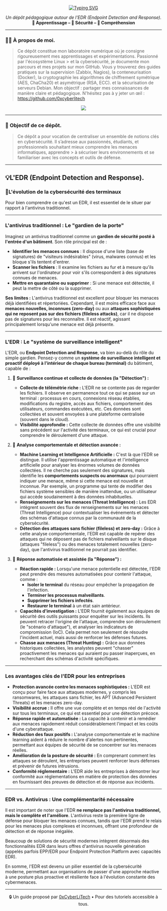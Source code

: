 <div align="center">

<a href="https://github.com/0xCyberLiTech/Cybersecurite/blob/main/CYBERSECURITE-14-EDR.md">
  <img src="https://readme-typing-svg.herokuapp.com?font=Fira+Code&size=32&pause=1000&color=D14A4A&center=true&vCenter=true&width=750&lines=EDR+:+FONDAMENTAUX+%26+PRATIQUES;Détection+•+Réponse+•+Protection" alt="Typing SVG" />
</a>

<p align="center">
  <em>Un dépôt pédagogique autour de l'EDR (Endpoint Detection and Response).</em><br>
  <b>📘 Apprentissage – 🔐 Sécurité – 🧠 Compréhension</b>
</p>

</div>

---

### 👨‍💻 **À propos de moi.**

> Ce dépôt constitue mon laboratoire numérique où je consigne rigoureusement mes apprentissages et expérimentations. Passionné par l'écosystème Linux > et la cybersécurité, je
> documente mon parcours et mes projets sur mon GitHub. Vous y trouverez des guides pratiques sur la supervision (Zabbix,
> Nagios), la conteneurisation (Docker), la cryptographie les algorithmes de chiffrement symétrique (AES, ChaCha20) et asymétrique (RSA, ECC).  et la
> sécurisation de serveurs Debian. Mon objectif : partager mes connaissances de manière claire et pédagogique. N'hésitez pas à y jeter un œil : https://github.com/0xcyberlitech

<p align="center">
  <a href="https://skillicons.dev">
    <img src="https://skillicons.dev/icons?i=linux,debian,bash,docker,nginx,grafana,prometheus,git,vim" />
  </a>
</p>

---

### 🎯 **Objectif de ce dépôt.**

> Ce dépôt a pour vocation de centraliser un ensemble de notions clés en cybersécurité. Il s’adresse aux passionnés, étudiants, et professionnels souhaitant mieux comprendre les menaces informatiques, apprendre  > à sécuriser leurs environnements et se familiariser avec les concepts et outils de défense.

---

<h2 align="left">💡L'EDR (Endpoint Detection and Response).</h2>
<h3 align="left">👋L'évolution de la cybersécurité des terminaux</h3>

Pour bien comprendre ce qu'est un EDR, il est essentiel de le situer par rapport à l'antivirus traditionnel.

---
<h3 align="left">L'antivirus traditionnel : Le "gardien de la porte"</h3>

Imaginez un antivirus traditionnel comme un **gardien de sécurité posté à l'entrée d'un bâtiment**. Son rôle principal est de :

* **Identifier les menaces connues** : Il dispose d'une liste (base de signatures) de "visiteurs indésirables" (virus, malwares connus) et les bloque s'ils tentent d'entrer.
* **Scanner les fichiers** : Il examine les fichiers au fur et à mesure qu'ils arrivent sur l'ordinateur pour voir s'ils correspondent à des signatures connues de menaces.
* **Mettre en quarantaine ou supprimer** : Si une menace est détectée, il peut la mettre de côté ou la supprimer.

**Ses limites :** L'antivirus traditionnel est excellent pour bloquer les menaces déjà identifiées et répertoriées. Cependant, il est moins efficace face aux **menaces nouvelles, inconnues (zero-day)** ou aux **attaques sophistiquées qui ne reposent pas sur des fichiers (fileless attacks)**, car il ne dispose pas de signatures pour les reconnaître. Il est réactif, agissant principalement lorsqu'une menace est déjà présente.

---
<h3 align="left">L'EDR : Le "système de surveillance intelligent"</h3>

L'EDR, ou **Endpoint Detection and Response**, va bien au-delà du rôle du simple gardien. Pensez-y comme un **système de surveillance intelligent et proactif déployé à l'intérieur de chaque bureau (terminal)** du bâtiment, capable de :

1. 👋 **Surveillance continue et collecte de données (la "Détection") :**
    * **Collecte de télémétrie riche :** L'EDR ne se contente pas de regarder les fichiers. Il observe en permanence tout ce qui se passe sur un terminal : processus en cours, connexions réseau établies, modifications du registre, accès aux fichiers, comportement des utilisateurs, commandes exécutées, etc. Ces données sont collectées et souvent envoyées à une plateforme centralisée (souvent dans le cloud).
    * **Visibilité approfondie :** Cette collecte de données offre une visibilité sans précédent sur l'activité des terminaux, ce qui est crucial pour comprendre le déroulement d'une attaque.

2. 👋 **Analyse comportementale et détection avancée :**
    * **Machine Learning et Intelligence Artificielle :** C'est là que l'EDR se distingue. Il utilise l'apprentissage automatique et l'intelligence artificielle pour analyser les énormes volumes de données collectées. Il ne cherche pas seulement des signatures, mais identifie les **comportements suspects ou anormaux** qui pourraient indiquer une menace, même si cette menace est nouvelle et inconnue. Par exemple, un programme qui tente de modifier des fichiers système sensibles de manière inattendue, ou un utilisateur qui accède soudainement à des données inhabituelles.
    * **Renseignements sur les menaces (Threat Intelligence) :** Les EDR intègrent souvent des flux de renseignements sur les menaces (Threat Intelligence) pour contextualiser les événements et détecter des schémas d'attaque connus par la communauté de la cybersécurité.
    * **Détection des attaques sans fichier (fileless) et zero-day :** Grâce à cette analyse comportementale, l'EDR est capable de repérer des attaques qui ne déposent pas de fichiers malveillants sur le disque (attaques "fileless") ou des menaces totalement nouvelles (zero-day), que l'antivirus traditionnel ne pourrait pas identifier.

3. 👋 **Réponse automatisée et assistée (la "Réponse") :**
    * **Réaction rapide :** Lorsqu'une menace potentielle est détectée, l'EDR peut prendre des mesures automatisées pour contenir l'attaque, comme :
        * **Isoler le terminal** du réseau pour empêcher la propagation de l'infection.
        * **Terminer les processus malveillants**.
        * **Supprimer les fichiers infectés**.
        * **Restaurer le terminal** à un état sain antérieur.
    * **Capacités d'investigation :** L'EDR fournit également aux équipes de sécurité des outils puissants pour enquêter sur les incidents. Ils peuvent retracer l'origine de l'attaque, comprendre son déroulement (le "scénario d'attaque"), et analyser les indicateurs de compromission (IoC). Cela permet non seulement de résoudre l'incident actuel, mais aussi de renforcer les défenses futures.
    * **Chasse aux menaces (Threat Hunting) :** Grâce aux données historiques collectées, les analystes peuvent "chasser" proactivement les menaces qui auraient pu passer inaperçues, en recherchant des schémas d'activité spécifiques.

---
<h3 align="left">Les avantages clés de l'EDR pour les entreprises</h3>

* **Protection avancée contre les menaces sophistiquées :** L'EDR est conçu pour faire face aux attaques modernes, y compris les ransomwares, les attaques sans fichier, les APT (Advanced Persistent Threats) et les menaces zero-day.
* **Visibilité accrue :** Il offre une vue complète et en temps réel de l'activité sur tous les terminaux, ce qui est essentiel pour une détection précoce.
* **Réponse rapide et automatisée :** La capacité à contenir et à remédier aux menaces rapidement réduit considérablement l'impact et les coûts d'une cyberattaque.
* **Réduction des faux positifs :** L'analyse comportementale et le machine learning aident à réduire le nombre d'alertes non pertinentes, permettant aux équipes de sécurité de se concentrer sur les menaces réelles.
* **Amélioration de la posture de sécurité :** En comprenant comment les attaques se déroulent, les entreprises peuvent renforcer leurs défenses et prévenir de futures intrusions.
* **Conformité réglementaire :** L'EDR aide les entreprises à démontrer leur conformité aux réglementations en matière de protection des données en fournissant des preuves de détection et de réponse aux incidents.

---
<h3 align="left">EDR vs. Antivirus : Une complémentarité nécessaire</h3>

Il est important de noter que l'EDR **ne remplace pas l'antivirus traditionnel, mais le complète et l'améliore**. L'antivirus reste la première ligne de défense pour bloquer les menaces connues, tandis que l'EDR prend le relais pour les menaces plus complexes et inconnues, offrant une profondeur de détection et de réponse inégalée.

Beaucoup de solutions de sécurité modernes intègrent désormais des fonctionnalités EDR dans leurs offres d'antivirus nouvelle génération (appelés parfois EPP/EDR pour Endpoint Protection Platform avec capacités EDR).

En somme, l'EDR est devenu un pilier essentiel de la cybersécurité moderne, permettant aux organisations de passer d'une approche réactive à une posture plus proactive et résiliente face à l'évolution constante des cybermenaces.

---

<p align="center">
  🔒 Un guide proposé par <a href="https://github.com/0xCyberLiTech">0xCyberLiTech</a> • Pour des tutoriels accessible à tous.
</p>

